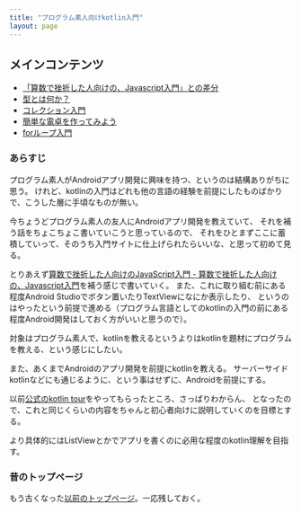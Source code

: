 ```yaml
---
title: "プログラム素人向けkotlin入門"
layout: page
---
```


## メインコンテンツ

- [「算数で挫折した人向けの、Javascript入門」との差分](diff_to_js_intro.md)
- [型とは何か？](what_is_type.md)
- [コレクション入門](collection.md)
- [簡単な電卓を作ってみよう](simple_calc.md)
- [forループ入門](for_loop.md)

### あらすじ

プログラム素人がAndroidアプリ開発に興味を持つ、というのは結構ありがちに思う。
けれど、kotlinの入門はどれも他の言語の経験を前提にしたものばかりで、こうした層に手頃なものが無い。

今ちょうどプログラム素人の友人にAndroidアプリ開発を教えていて、
それを補う話をちょこちょこ書いていこうと思っているので、
それをひとまずここに蓄積していって、そのうち入門サイトに仕上げられたらいいな、と思って初めて見る。

とりあえず[算数で挫折した人向けのJavaScript入門 - 算数で挫折した人向けの、Javascript入門](https://karino2.github.io/js-introduction/)を補う感じで書いていく。
また、これに取り組む前にある程度Android Studioでボタン置いたりTextViewになにか表示したり、
というのはやったという前提で進める（プログラム言語としてのkotlinの入門の前にある程度Android開発はしておく方がいいと思うので）。

対象はプログラム素人で、kotlinを教えるというよりはkotlinを題材にプログラムを教える、という感じにしたい。

また、あくまでAndroidのアプリ開発を前提にkotlinを教える。
サーバーサイドkotlinなどにも通じるように、という事はせずに、Androidを前提にする。

以前[公式のkotlin tour](https://kotlinlang.org/docs/kotlin-tour-welcome.html)をやってもらったところ、さっぱりわからん、
となったので、これと同じくらいの内容をちゃんと初心者向けに説明していくのを目標とする。

より具体的にはListViewとかでアプリを書くのに必用な程度のkotlin理解を目指す。

### 昔のトップページ

もう古くなった[以前のトップページ](old_index.md)。一応残しておく。